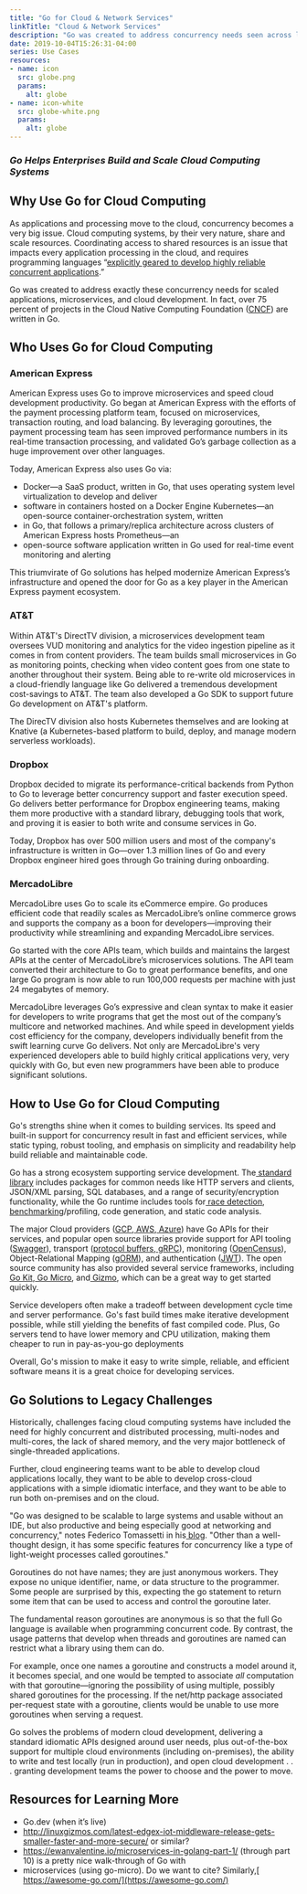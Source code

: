 ```yaml
---
title: "Go for Cloud & Network Services"
linkTitle: "Cloud & Network Services"
description: "Go was created to address concurrency needs seen across large systems and in cloud development. With a strong ecosystem of tools supporting service development, Go APIs on major cloud providers, and a variety of popular open source libraries it is easier than ever to build services with Go."
date: 2019-10-04T15:26:31-04:00
series: Use Cases
resources:
- name: icon
  src: globe.png
  params:
    alt: globe
- name: icon-white
  src: globe-white.png
  params:
    alt: globe
---
```


### _Go Helps Enterprises Build and Scale Cloud Computing Systems_

## **Why Use Go for Cloud Computing**

As applications and processing move to the cloud, concurrency becomes a very big issue. Cloud computing systems, by
their very nature, share and scale resources. Coordinating access to shared resources is an issue that impacts every
application processing in the cloud, and requires programming languages “[explicitly geared to develop highly reliable
concurrent applications](https://tomassetti.me/best-programming-languages/).”

Go was created to address exactly these concurrency needs for scaled applications, microservices, and cloud development.
In fact, over 75 percent of projects in the Cloud Native Computing Foundation ([CNCF](https://www.cncf.io/projects/))
are written in Go.

## **Who Uses Go for Cloud Computing**

### **American Express**

American Express uses Go to improve microservices and speed cloud development productivity. Go began at American Express
with the efforts of the payment processing platform team, focused on microservices, transaction routing, and load
balancing. By leveraging goroutines, the payment processing team has seen improved performance numbers in its real-time
transaction processing, and validated Go’s garbage collection as a huge improvement over other languages.

Today, American Express also uses Go via:

*   Docker—a SaaS product, written in Go, that uses operating system level virtualization to develop and deliver
*   software in containers hosted on a Docker Engine Kubernetes—an open-source container-orchestration system, written
*   in Go, that follows a primary/replica architecture across clusters of American Express hosts Prometheus—an
*   open-source software application written in Go used for real-time event monitoring and alerting

This triumvirate of Go solutions has helped modernize American Express’s infrastructure and opened the door for Go as a
key player in the American Express payment ecosystem.

### **AT&T**

Within AT&T's DirectTV division, a microservices development team oversees VUD monitoring and analytics for the video
ingestion pipeline as it comes in from content providers. The team builds small microservices in Go as monitoring
points, checking when video content goes from one state to another throughout their system. Being able to re-write old
microservices in a cloud-friendly language like Go delivered a tremendous development cost-savings to AT&T.  The team
also developed a Go SDK to support future Go development on AT&T's platform.

The DirecTV division also hosts Kubernetes themselves and are looking at Knative (a Kubernetes-based platform to build,
deploy, and manage modern serverless workloads).

### **Dropbox**

Dropbox decided to migrate its performance-critical backends from Python to Go to leverage better concurrency support
and faster execution speed.  Go delivers better performance for Dropbox engineering teams, making them more productive
with a standard library, debugging tools that work, and proving it is easier to both write and consume services in Go.

Today, Dropbox has over 500 million users and most of the company's infrastructure is written in Go—over 1.3 million
lines of Go and every Dropbox engineer hired goes through Go training during onboarding.

### **MercadoLibre**

MercadoLibre uses Go to scale its eCommerce empire.  Go produces efficient code that readily scales as MercadoLibre’s
online commerce grows and supports the company as a boon for developers—improving their productivity while streamlining
and expanding MercadoLibre services.

Go started with the core APIs team, which builds and maintains the largest APIs at the center of MercadoLibre’s
microservices solutions. The API team converted their architecture to Go to great performance benefits, and one large Go
program is now able to run 100,000 requests per machine with just 24 megabytes of memory.

MercadoLibre leverages Go’s expressive and clean syntax to make it easier for developers to write programs that get the
most out of the company’s multicore and networked machines. And while speed in development yields cost efficiency for
the company, developers individually benefit from the swift learning curve Go delivers. Not only are MercadoLibre's very
experienced developers able to build highly critical applications very, very quickly with Go, but even new programmers
have been able to produce significant solutions.

## **How to Use Go for Cloud Computing**

Go's strengths shine when it comes to building services. Its speed and built-in support for concurrency result in fast
and efficient services, while static typing, robust tooling, and emphasis on simplicity and readability help build
reliable and maintainable code.

Go has a strong ecosystem supporting service development. The[ standard library](https://golang.org/pkg/) includes
packages for common needs like HTTP servers and clients, JSON/XML parsing, SQL databases, and a range of
security/encryption functionality, while the Go runtime includes tools for[ race
detection](https://golang.org/doc/articles/race_detector.html),[
benchmarking](https://golang.org/pkg/testing/#hdr-Benchmarks)/profiling, code generation, and static code analysis.

The major Cloud providers ([GCP](https://cloud.google.com/go/home),[ AWS](https://aws.amazon.com/sdk-for-go/),[
Azure](https://docs.microsoft.com/en-us/azure/go/)) have Go APIs for their services, and popular open source libraries
provide support for API tooling ([Swagger](https://github.com/go-swagger/go-swagger)), transport ([protocol
buffers](https://github.com/golang/protobuf),[ gRPC](https://grpc.io/docs/quickstart/go/)), monitoring
([OpenCensus](https://godoc.org/go.opencensus.io)), Object-Relational Mapping ([gORM](https://gorm.io/)), and
authentication ([JWT](https://github.com/dgrijalva/jwt-go)). The open source community has also provided several service
frameworks, including[ Go Kit](https://gokit.io/),[ Go Micro](https://micro.mu/docs/go-micro.html), and[
Gizmo](https://github.com/nytimes/gizmo), which can be a great way to get started quickly.

Service developers often make a tradeoff between development cycle time and server performance. Go's fast build times
make iterative development possible, while still yielding the benefits of fast compiled code. Plus, Go servers tend to
have lower memory and CPU utilization, making them cheaper to run in pay-as-you-go deployments

Overall, Go's mission to make it easy to write simple, reliable, and efficient software means it is a great choice for
developing services.

## **Go Solutions to Legacy Challenges**

Historically, challenges facing cloud computing systems have included the need for highly concurrent and distributed
processing, multi-nodes and multi-cores, the lack of shared memory, and the very major bottleneck of single-threaded
applications.

Further, cloud engineering teams want to be able to develop cloud applications locally, they want to be able to develop
cross-cloud applications with a simple idiomatic interface, and they want to be able to run both on-premises and on the
cloud.

"Go was designed to be scalable to large systems and usable without an IDE, but also productive and being especially
good at networking and concurrency," notes Federico Tomassetti in his[
blog](https://tomassetti.me/best-programming-languages/). "Other than a well-thought design, it has some specific
features for concurrency like a type of light-weight processes called goroutines."

Goroutines do not have names; they are just anonymous workers. They expose no unique identifier, name, or data structure
to the programmer. Some people are surprised by this, expecting the go statement to return some item that can be used to
access and control the goroutine later.

The fundamental reason goroutines are anonymous is so that the full Go language is available when programming concurrent
code. By contrast, the usage patterns that develop when threads and goroutines are named can restrict what a library
using them can do.

For example, once one names a goroutine and constructs a model around it, it becomes special, and one would be tempted
to associate _all_ computation with that goroutine—ignoring the possibility of using multiple, possibly shared
goroutines for the processing. If the net/http package associated per-request state with a goroutine, clients would be
unable to use more goroutines when serving a request.

Go solves the problems of modern cloud development, delivering a standard idiomatic APIs designed around user needs,
plus out-of-the-box support for multiple cloud environments (including on-premises), the ability to write and test
locally (run in production), and open cloud development . . . granting development teams the power to choose and the
power to move.

## **Resources for Learning More**

*   Go.dev (when it’s live)
*   http://linuxgizmos.com/latest-edgex-iot-middleware-release-gets-smaller-faster-and-more-secure/ or similar?
*   https://ewanvalentine.io/microservices-in-golang-part-1/ (through part 10) is a pretty nice walk-through of Go with
*   microservices (using go-micro). Do we want to cite? Similarly,[ https://awesome-go.com/](https://awesome-go.com/)
